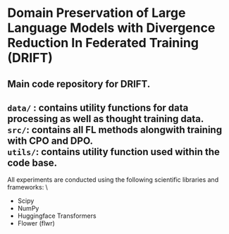 # Domain Preservation of Large Language Models with Divergence Reduction In Federated Training (DRIFT)  
Main code repository for DRIFT.  
-------------------------------------------------
####
`data/` : contains utility functions for data processing as well as thought training data.  
`src/`: contains all FL methods alongwith training with CPO and DPO.  
`utils/`: contains utility function used within the code base.  
--------------------------------------------------
All experiments are conducted using the following scientific libraries and frameworks: \\
- Scipy
- NumPy
- Huggingface Transformers
- Flower (flwr)
